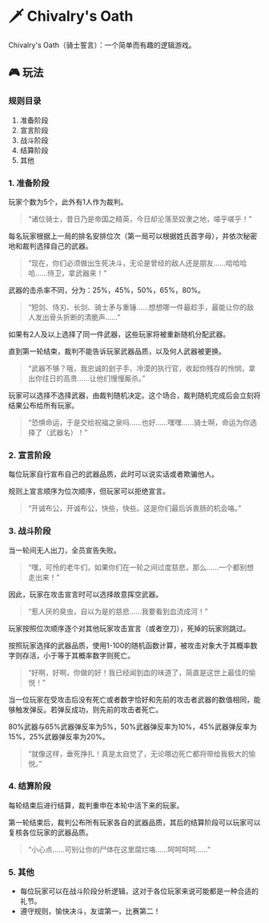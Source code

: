 
# 🗡 Chivalry's Oath

Chivalry's Oath（骑士誓言）：一个简单而有趣的逻辑游戏。

## 🎮 玩法

### 规则目录

1. 准备阶段
2. 宣言阶段
3. 战斗阶段
4. 结算阶段
5. 其他

### 1. 准备阶段

玩家个数为5个，此外有1人作为裁判。

> “诸位骑士，昔日乃是帝国之精英，今日却沦落至奴隶之地，嗟乎嗟乎！”

每名玩家根据上一局的排名安排位次（第一局可以根据姓氏首字母），并依次秘密地和裁判选择自己的武器。

> “现在，你们必须做出生死决斗，无论是曾经的敌人还是朋友……哈哈哈哈……侍卫，拿武器来！”

武器的击杀率不同，分为：25%，45%，50%，65%，80%。

> “短剑、侍刃、长剑、骑士矛与重锤……想想哪一件最趁手，最能让你的敌人发出骨头折断的清脆声……”

如果有2人及以上选择了同一件武器，这些玩家将被重新随机分配武器。

直到第一轮结束，裁判不能告诉玩家武器品质，以及何人武器被更换。

> “武器不够？哦，我忠诚的刽子手、冷漠的执行官，收起你残存的怜悯，拿出你往日的高贵……让他们慢慢厮杀。”

玩家可以选择不选择武器，由裁判随机决定。这个场合，裁判随机完成后会立刻将结果公布给所有玩家。

> “恐惧命运，于是交给祝福之泉吗……也好……嘿嘿……骑士啊，命运为你选择了（武器名）！”

### 2. 宣言阶段

每位玩家自行宣布自己的武器品质，此时可以说实话或者欺骗他人。

规则上宣言顺序为位次顺序，但玩家可以拒绝宣言。

> “开诚布公，开诚布公，快些，快些。这是你们最后诉衷肠的机会咯。”

### 3. 战斗阶段

当一轮间无人出刀，全员宣告失败。

> “嘿，可怜的老牛们，如果你们在一轮之间过度慈悲，那么……一个都别想走出来！”

因此，玩家在攻击宣言时可以选择故意挥空武器。

> “惹人厌的臭虫，自以为是的慈悲……我要看到血流成河！”

玩家按照位次顺序逐个对其他玩家攻击宣言（或者空刀），死掉的玩家则跳过。

按照玩家选择的武器品质，使用1-100的随机函数计算，被攻击对象大于其概率数字则存活，小于等于其概率数字则死亡。

> “好啊，好啊，你做的好！我已经闻到血的味道了，简直是这世上最佳的愉悦！”

当一位玩家在受攻击后没有死亡或者数字恰好和先前的攻击者武器的数值相同，能够触发弹反。若弹反成功，则先前的攻击者死亡。

80%武器与65%武器弹反率为5%，50%武器弹反率为10%，45%武器弹反率为15%，25%武器弹反率为20%。

> “就像这样，垂死挣扎！真是太自觉了，无论哪边死亡都将带给我极大的愉悦。”

### 4. 结算阶段

每轮结束后进行结算，裁判重申在本轮中活下来的玩家。

第一轮结束后，裁判公布所有玩家各自的武器品质，其后的结算阶段可以玩家可以复核各位玩家的武器品质。

> “小心点……可别让你的尸体在这里腐烂咯……呵呵呵呵……”

### 5. 其他

- 每位玩家可以在战斗阶段分析逻辑，这对于各位玩家来说可能都是一种合适的礼节。
- 遵守规则，愉快决斗，友谊第一，比赛第二！

